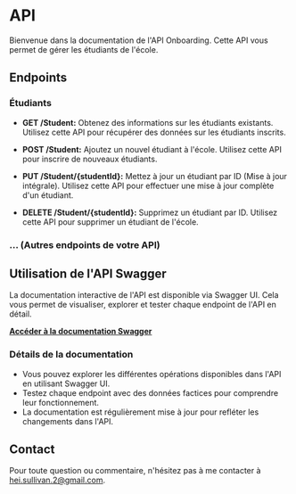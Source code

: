 # API

Bienvenue dans la documentation de l'API Onboarding. Cette API vous permet de gérer les étudiants de l'école.

## Endpoints

### Étudiants

- **GET /Student:** Obtenez des informations sur les étudiants existants. Utilisez cette API pour récupérer des données sur les étudiants inscrits.

- **POST /Student:** Ajoutez un nouvel étudiant à l'école. Utilisez cette API pour inscrire de nouveaux étudiants.

- **PUT /Student/{studentId}:** Mettez à jour un étudiant par ID (Mise à jour intégrale). Utilisez cette API pour effectuer une mise à jour complète d'un étudiant.

- **DELETE /Student/{studentId}:** Supprimez un étudiant par ID. Utilisez cette API pour supprimer un étudiant de l'école.

### ... (Autres endpoints de votre API)

## Utilisation de l'API Swagger

La documentation interactive de l'API est disponible via Swagger UI. Cela vous permet de visualiser, explorer et tester chaque endpoint de l'API en détail.

**[Accéder à la documentation Swagger](https://petstore.swagger.io/?url=https://raw.githubusercontent.com/Sullivan1301/API/main/openapi.yaml)**

### Détails de la documentation

- Vous pouvez explorer les différentes opérations disponibles dans l'API en utilisant Swagger UI.
- Testez chaque endpoint avec des données factices pour comprendre leur fonctionnement.
- La documentation est régulièrement mise à jour pour refléter les changements dans l'API.

## Contact

Pour toute question ou commentaire, n'hésitez pas à me contacter à [hei.sullivan.2@gmail.com](mailto:hei.sullivan.2@gmail.com).
